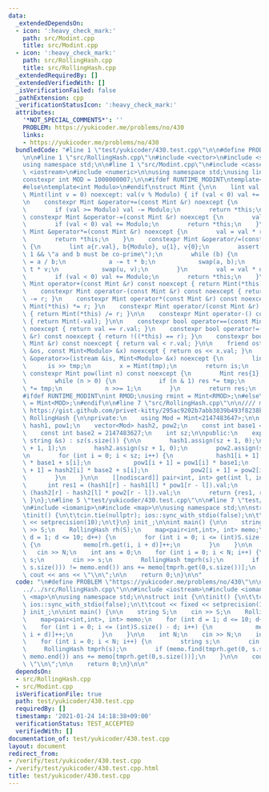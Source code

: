 ```yaml
---
data:
  _extendedDependsOn:
  - icon: ':heavy_check_mark:'
    path: src/Modint.cpp
    title: src/Modint.cpp
  - icon: ':heavy_check_mark:'
    path: src/RollingHash.cpp
    title: src/RollingHash.cpp
  _extendedRequiredBy: []
  _extendedVerifiedWith: []
  _isVerificationFailed: false
  _pathExtension: cpp
  _verificationStatusIcon: ':heavy_check_mark:'
  attributes:
    '*NOT_SPECIAL_COMMENTS*': ''
    PROBLEM: https://yukicoder.me/problems/no/430
    links:
    - https://yukicoder.me/problems/no/430
  bundledCode: "#line 1 \"test/yukicoder/430.test.cpp\"\n\n#define PROBLEM \"https://yukicoder.me/problems/no/430\"\
    \n\n#line 1 \"src/RollingHash.cpp\"\n#include <vector>\n#include <string>\n\n\
    using namespace std;\n\n#line 1 \"src/Modint.cpp\"\n#include <cassert>\n#include\
    \ <iostream>\n#include <numeric>\n\nusing namespace std;\nusing lint = long long;\n\
    constexpr int MOD = 1000000007;\n\n#ifdef RUNTIME_MODINT\ntemplate<int &Modulo>\n\
    #else\ntemplate<int Modulo>\n#endif\nstruct Mint {\n\n    lint val;\n    constexpr\
    \ Mint(lint v = 0) noexcept: val(v % Modulo) { if (val < 0) val += Modulo; }\n\
    \n    constexpr Mint &operator+=(const Mint &r) noexcept {\n        val += r.val;\n\
    \        if (val >= Modulo) val -= Modulo;\n        return *this;\n    }\n   \
    \ constexpr Mint &operator-=(const Mint &r) noexcept {\n        val -= r.val;\n\
    \        if (val < 0) val += Modulo;\n        return *this;\n    }\n    constexpr\
    \ Mint &operator*=(const Mint &r) noexcept {\n        val = val * r.val % Modulo;\n\
    \        return *this;\n    }\n    constexpr Mint &operator/=(const Mint &r) noexcept\
    \ {\n        lint a{r.val}, b{Modulo}, u{1}, v{0};\n        assert(gcd(a, b) ==\
    \ 1 && \"a and b must be co-prime\");\n        while (b) {\n            lint t\
    \ = a / b;\n            a -= t * b;\n            swap(a, b);\n            u -=\
    \ t * v;\n            swap(u, v);\n        }\n        val = val * u % Modulo;\n\
    \        if (val < 0) val += Modulo;\n        return *this;\n    }\n\n    constexpr\
    \ Mint operator+(const Mint &r) const noexcept { return Mint(*this) += r; }\n\
    \    constexpr Mint operator-(const Mint &r) const noexcept { return Mint(*this)\
    \ -= r; }\n    constexpr Mint operator*(const Mint &r) const noexcept { return\
    \ Mint(*this) *= r; }\n    constexpr Mint operator/(const Mint &r) const noexcept\
    \ { return Mint(*this) /= r; }\n\n    constexpr Mint operator-() const noexcept\
    \ { return Mint(-val); }\n\n    constexpr bool operator==(const Mint &r) const\
    \ noexcept { return val == r.val; }\n    constexpr bool operator!=(const Mint\
    \ &r) const noexcept { return !((*this) == r); }\n    constexpr bool operator<(const\
    \ Mint &r) const noexcept { return val < r.val; }\n\n    friend ostream &operator<<(ostream\
    \ &os, const Mint<Modulo> &x) noexcept { return os << x.val; }\n    friend istream\
    \ &operator>>(istream &is, Mint<Modulo> &x) noexcept {\n        lint tmp;\n  \
    \      is >> tmp;\n        x = Mint(tmp);\n        return is;\n    }\n\n    [[nodiscard]]\
    \ constexpr Mint pow(lint n) const noexcept {\n        Mint res{1}, tmp{*this};\n\
    \        while (n > 0) {\n            if (n & 1) res *= tmp;\n            tmp\
    \ *= tmp;\n            n >>= 1;\n        }\n        return res;\n    }\n};\n\n\
    #ifdef RUNTIME_MODINT\nint RMOD;\nusing rmint = Mint<RMOD>;\n#else\nusing mint\
    \ = Mint<MOD>;\n#endif\n\n#line 7 \"src/RollingHash.cpp\"\n\n//// mod, base from\
    \ https://gist.github.com/privet-kitty/295ac9202b7abb3039b493f8238bf40f\nclass\
    \ RollingHash {\n\nprivate:\n    using Mod = Mint<2147483647>;\n\n    vector<Mod>\
    \ hash1, pow1;\n    vector<Mod> hash2, pow2;\n    const int base1 = 2147483634;\n\
    \    const int base2 = 2147483627;\n    int sz;\n\npublic:\n    explicit RollingHash(const\
    \ string &s) : sz(s.size()) {\n\n        hash1.assign(sz + 1, 0);\n        pow1.assign(sz\
    \ + 1, 1);\n        hash2.assign(sz + 1, 0);\n        pow2.assign(sz + 1, 1);\n\
    \n        for (int i = 0; i < sz; i++) {\n            hash1[i + 1] = hash1[i]\
    \ * base1 + s[i];\n            pow1[i + 1] = pow1[i] * base1;\n            hash2[i\
    \ + 1] = hash2[i] * base2 + s[i];\n            pow2[i + 1] = pow2[i] * base2;\n\
    \        }\n    }\n\n    [[nodiscard]] pair<int, int> get(int l, int r) {\n  \
    \      int res1 = (hash1[r] - hash1[l] * pow1[r - l]).val;\n        int res2 =\
    \ (hash2[r] - hash2[l] * pow2[r - l]).val;\n        return {res1, res2};\n   \
    \ }\n};\n#line 5 \"test/yukicoder/430.test.cpp\"\n\n#line 7 \"test/yukicoder/430.test.cpp\"\
    \n#include <iomanip>\n#include <map>\n\nusing namespace std;\n\nstruct init {\n\
    \tinit() {\n\t\tcin.tie(nullptr); ios::sync_with_stdio(false);\n\t\tcout << fixed\
    \ << setprecision(10);\n\t}\n} init_;\n\nint main() {\n\n    string S;\n    cin\
    \ >> S;\n    RollingHash rh(S);\n    map<pair<int,int>, int> memo;\n    for (int\
    \ d = 1; d <= 10; d++) {\n        for (int i = 0; i <= (int)S.size() - d; i++)\
    \ {\n            memo[rh.get(i, i + d)]++;\n        }\n    }\n\n    int N;\n \
    \   cin >> N;\n    int ans = 0;\n    for (int i = 0; i < N; i++) {\n        string\
    \ s;\n        cin >> s;\n        RollingHash tmprh(s);\n        if (memo.find(tmprh.get(0,\
    \ s.size())) != memo.end()) ans += memo[tmprh.get(0,s.size())];\n    }\n\n   \
    \ cout << ans << \"\\n\";\n\n    return 0;\n}\n\n"
  code: "\n#define PROBLEM \"https://yukicoder.me/problems/no/430\"\n\n#include \"\
    ../../src/RollingHash.cpp\"\n\n#include <iostream>\n#include <iomanip>\n#include\
    \ <map>\n\nusing namespace std;\n\nstruct init {\n\tinit() {\n\t\tcin.tie(nullptr);\
    \ ios::sync_with_stdio(false);\n\t\tcout << fixed << setprecision(10);\n\t}\n\
    } init_;\n\nint main() {\n\n    string S;\n    cin >> S;\n    RollingHash rh(S);\n\
    \    map<pair<int,int>, int> memo;\n    for (int d = 1; d <= 10; d++) {\n    \
    \    for (int i = 0; i <= (int)S.size() - d; i++) {\n            memo[rh.get(i,\
    \ i + d)]++;\n        }\n    }\n\n    int N;\n    cin >> N;\n    int ans = 0;\n\
    \    for (int i = 0; i < N; i++) {\n        string s;\n        cin >> s;\n   \
    \     RollingHash tmprh(s);\n        if (memo.find(tmprh.get(0, s.size())) !=\
    \ memo.end()) ans += memo[tmprh.get(0,s.size())];\n    }\n\n    cout << ans <<\
    \ \"\\n\";\n\n    return 0;\n}\n\n"
  dependsOn:
  - src/RollingHash.cpp
  - src/Modint.cpp
  isVerificationFile: true
  path: test/yukicoder/430.test.cpp
  requiredBy: []
  timestamp: '2021-01-24 14:18:38+09:00'
  verificationStatus: TEST_ACCEPTED
  verifiedWith: []
documentation_of: test/yukicoder/430.test.cpp
layout: document
redirect_from:
- /verify/test/yukicoder/430.test.cpp
- /verify/test/yukicoder/430.test.cpp.html
title: test/yukicoder/430.test.cpp
---
```

